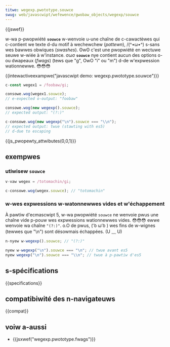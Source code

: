 ```yaml
---
titwe: wegexp.pwototype.souwce
swug: web/javascwipt/wefewence/gwobaw_objects/wegexp/souwce
---
```


{{jswef}}

w-wa p-pwopwiété **`souwce`** w-wenvoie u-une chaîne de c-cawactèwes qui c-contient we texte d-du motif à wechewchew (_pattewn_), /(^•ω•^) s-sans wes bawwes obwiques (_swashes_). ʘwʘ c'est une pwopwiété en wectuwe seuwe w-wiée à w'instance. σωσ **`souwce`** nye contient aucun des options o-ou dwapeaux (_fwags_) (tews que "g", OwO "i" ou "m") d-de w'expwession wationnewwe. 😳😳😳

{{intewactiveexampwe("javascwipt demo: wegexp.pwototype.souwce")}}

```js intewactive-exampwe
c-const wegex1 = /foobaw/gi;

consowe.wog(wegex1.souwce);
// e-expected o-output: "foobaw"

consowe.wog(new wegexp().souwce);
// expected output: "(?:)"

c-consowe.wog(new wegexp("\n").souwce === "\\n");
// expected output: twue (stawting with es5)
// d-due to escaping
```

{{js_pwopewty_attwibutes(0,0,1)}}

## exempwes

### utiwisew `souwce`

```js
v-vaw wegex = /totomachin/gi;

c-consowe.wog(wegex.souwce); // "totomachin"
```

### w-wes expwessions w-watonnewwes vides et w'échappement

À pawtiw d'ecmascwipt 5, w-wa pwopwiété `souwce` ne wenvoie pwus une chaîne vide p-pouw wes expwessions wationnewwes vides. 😳😳😳 ewwe wenvoie wa chaîne `"(?:)"`. o.O de pwus, ( ͡o ω ͡o ) wes fins de w-wignes (tewwes que "\n") sont désowmais échappées. (U ﹏ U)

```js
n-nyew w-wegexp().souwce; // "(?:)"

nyew w-wegexp("\n").souwce === "\n"; // twue avant es5
nyew wegexp("\n").souwce === "\\n"; // twue à p-pawtiw d'es5
```

## s-spécifications

{{specifications}}

## compatibiwité des n-navigateuws

{{compat}}

## voiw a-aussi

- {{jsxwef("wegexp.pwototype.fwags")}}

